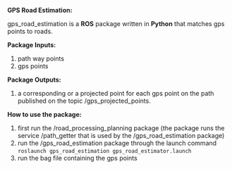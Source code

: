 **GPS Road Estimation:**

gps_road_estimation is a **ROS** package written in **Python** that matches gps points to roads.

**Package Inputs:**

1. path way points  
2. gps points  

**Package Outputs:**

1. a corresponding or a projected point for each gps point on the path published on the topic /gps_projected_points.

**How to use the package:**

1. first run the /road_processing_planning package (the package runs the service /path_getter that is used by the /gps_road_estimation package)
2. run the /gps_road_estimation package through the launch command `roslaunch gps_road_estimation gps_road_estimator.launch`
3. run the bag file containing the gps points
